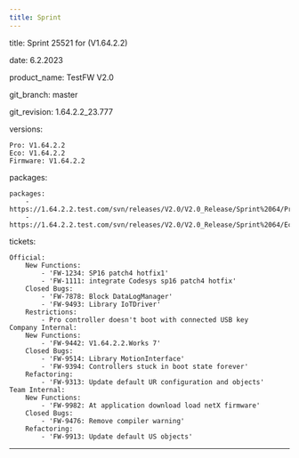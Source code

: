 ```yaml
---
title: Sprint
---
```

title: Sprint 25521 for (V1.64.2.2)


date: 6.2.2023


product_name: TestFW V2.0


git_branch: master


git_revision: 1.64.2.2_23.777


versions:

    Pro: V1.64.2.2
    Eco: V1.64.2.2
    Firmware: V1.64.2.2

packages:

    packages:
        - https://1.64.2.2.test.com/svn/releases/V2.0/V2.0_Release/Sprint%2064/Pro_1.64.2.2_23.777.seco
        - https://1.64.2.2.test.com/svn/releases/V2.0/V2.0_Release/Sprint%2064/Eco_1.64.2.2_23.777.seco

tickets:

    Official:
        New Functions:
            - 'FW-1234: SP16 patch4 hotfix1'
            - 'FW-1111: integrate Codesys sp16 patch4 hotfix'
        Closed Bugs:
            - 'FW-7878: Block DataLogManager'
            - 'FW-9493: Library IoTDriver'
        Restrictions:
            - Pro controller doesn't boot with connected USB key
    Company Internal:
        New Functions:
            - 'FW-9442: V1.64.2.2.Works 7'
        Closed Bugs:
            - 'FW-9514: Library MotionInterface'
            - 'FW-9394: Controllers stuck in boot state forever'
        Refactoring:
            - 'FW-9313: Update default UR configuration and objects'
    Team Internal:
        New Functions:
            - 'FW-9982: At application download load netX firmware'
        Closed Bugs:
            - 'FW-9476: Remove compiler warning'
        Refactoring:
            - 'FW-9913: Update default US objects'

---